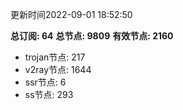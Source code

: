 更新时间2022-09-01 18:52:50

**总订阅: 64**
**总节点: 9809**
**有效节点: 2160**
- trojan节点: 217
- v2ray节点: 1644
- ssr节点: 6
- ss节点: 293
